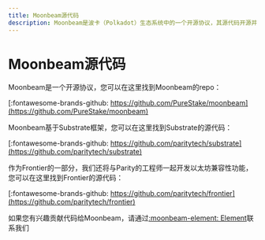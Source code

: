 ```yaml
---
title: Moonbeam源代码
description: Moonbeam是波卡（Polkadot）生态系统中的一个开源协议，其源代码开源并可审计。
---
```


# Moonbeam源代码

Moonbeam是一个开源协议，您可以在这里找到Moonbeam的repo：

[:fontawesome-brands-github: https://github.com/PureStake/moonbeam](https://github.com/PureStake/moonbeam)

Moonbeam基于Substrate框架，您可以在这里找到Substrate的源代码：

[:fontawesome-brands-github: https://github.com/paritytech/substrate](https://github.com/paritytech/substrate)

作为Frontier的一部分，我们还将与Parity的工程师一起开发以太坊兼容性功能，您可以在这里找到Frontier的源代码：

[:fontawesome-brands-github: https://github.com/paritytech/frontier](https://github.com/paritytech/frontier)

如果您有兴趣贡献代码给Moonbeam，请通过[:moonbeam-element: Element](https://matrix.to/#/!dzULkAiPePEaverEEP:matrix.org?via=matrix.org)联系我们